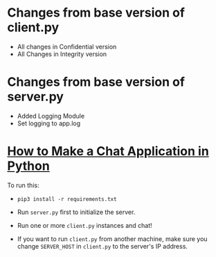 # Changes from base version of client.py
- All changes in Confidential version
- All Changes in Integrity version
  
# Changes from base version of server.py
- Added Logging Module
- Set logging to app.log

# [How to Make a Chat Application in Python](https://www.thepythoncode.com/article/make-a-chat-room-application-in-python)
To run this:
- `pip3 install -r requirements.txt`
- Run `server.py` first to initialize the server.
- Run one or more `client.py` instances and chat!

- If you want to run `client.py` from another machine, make sure you change `SERVER_HOST` in `client.py` to the server's IP address.
